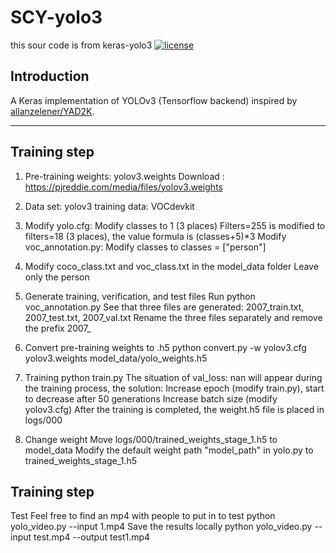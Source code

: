 # SCY-yolo3

this sour code is from keras-yolo3
[![license](https://img.shields.io/github/license/mashape/apistatus.svg)](LICENSE)

## Introduction

A Keras implementation of YOLOv3 (Tensorflow backend) inspired by [allanzelener/YAD2K](https://github.com/allanzelener/YAD2K).


---

## Training step

1. Pre-training weights:
yolov3.weights 
Download : https://pjreddie.com/media/files/yolov3.weights

2. Data set:
yolov3 training data: VOCdevkit


3. Modify yolo.cfg:
Modify classes to 1 (3 places)
Filters=255 is modified to filters=18 (3 places), the value formula is (classes+5)*3
Modify voc_annotation.py:
Modify classes to classes = ["person"]

4. Modify coco_class.txt and voc_class.txt in the model_data folder
Leave only the person

5. Generate training, verification, and test files
Run python voc_annotation.py
See that three files are generated: 2007_train.txt, 2007_test.txt, 2007_val.txt
Rename the three files separately and remove the prefix 2007_

6. Convert pre-training weights to .h5
python convert.py -w yolov3.cfg yolov3.weights model_data/yolo_weights.h5

7. Training
python train.py
The situation of val_loss: nan will appear during the training process, the solution:
Increase epoch (modify train.py), start to decrease after 50 generations
Increase batch size (modify yolov3.cfg)
After the training is completed, the weight.h5 file is placed in logs/000

8. Change weight
Move logs/000/trained_weights_stage_1.h5 to model_data
Modify the default weight path "model_path" in yolo.py to trained_weights_stage_1.h5

## Training step
Test
Feel free to find an mp4 with people to put in to test
python yolo_video.py --input 1.mp4
Save the results locally
python yolo_video.py --input test.mp4 --output test1.mp4
